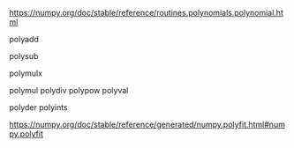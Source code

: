 https://numpy.org/doc/stable/reference/routines.polynomials.polynomial.html

polyadd

polysub

polymulx

polymul
polydiv
polypow
polyval

polyder
polyints

https://numpy.org/doc/stable/reference/generated/numpy.polyfit.html#numpy.polyfit